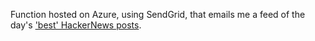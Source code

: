 Function hosted on Azure, using SendGrid, that emails me a feed of the day's ['best' HackerNews posts](https://news.ycombinator.com/best).

